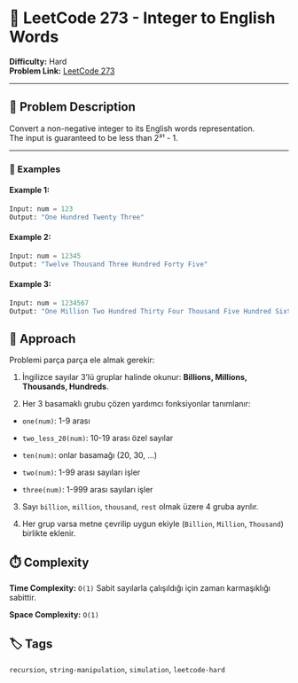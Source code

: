# 🔢 LeetCode 273 - Integer to English Words

**Difficulty:** Hard  
**Problem Link:** [LeetCode 273](https://leetcode.com/problems/integer-to-english-words/)

---

## 📘 Problem Description

Convert a non-negative integer to its English words representation.  
The input is guaranteed to be less than 2³¹ - 1.

---

### 🧪 Examples

#### Example 1:
```python
Input: num = 123
Output: "One Hundred Twenty Three"
```

#### Example 2:
```python
Input: num = 12345
Output: "Twelve Thousand Three Hundred Forty Five"
```

#### Example 3:
```python
Input: num = 1234567
Output: "One Million Two Hundred Thirty Four Thousand Five Hundred Sixty Seven"
```

## 🧠 Approach

Problemi parça parça ele almak gerekir:

1. İngilizce sayılar 3’lü gruplar halinde okunur: **Billions, Millions, Thousands, Hundreds**.

2. Her 3 basamaklı grubu çözen yardımcı fonksiyonlar tanımlanır:

- `one(num)`: 1-9 arası

- `two_less_20(num)`: 10-19 arası özel sayılar

- `ten(num)`: onlar basamağı (20, 30, ...)

- `two(num)`: 1-99 arası sayıları işler

- `three(num)`: 1-999 arası sayıları işler

3. Sayı `billion`, `million`, `thousand`, `rest` olmak üzere 4 gruba ayrılır.

4. Her grup varsa metne çevrilip uygun ekiyle (`Billion`, `Million`, `Thousand`) birlikte eklenir.

## ⏱️ Complexity

**Time Complexity:** `O(1)`
Sabit sayılarla çalışıldığı için zaman karmaşıklığı sabittir.

**Space Complexity:** `O(1)`

## 🏷️ Tags

`recursion`, `string-manipulation`, `simulation`, `leetcode-hard`